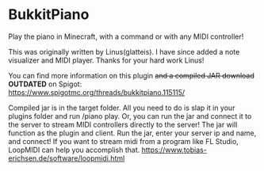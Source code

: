 # BukkitPiano
Play the piano in Minecraft, with a command or with any MIDI controller!

This was originally written by Linus(glatteis). I have since added a note visualizer and MIDI player. Thanks for your hard work Linus!

You can find more information on this plugin ~~and a compiled JAR download~~ __OUTDATED__ on Spigot: https://www.spigotmc.org/threads/bukkitpiano.115115/

Compiled jar is in the target folder. All you need to do is slap it in your plugins folder and run /piano play. Or, you can run the jar and connect it to the server to stream MIDI controllers directly to the server! The jar will function as the plugin and client. Run the jar, enter your server ip and name, and connect!
If you want to stream midi from a program like FL Studio, LoopMIDI can help you accomplish that. https://www.tobias-erichsen.de/software/loopmidi.html

